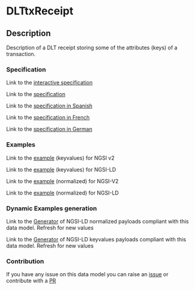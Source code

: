 # DLTtxReceipt

## Description 

Description of a DLT receipt storing some of the attributes (keys) of a transaction.
### Specification

Link to the [interactive specification](https://swagger.lab.fiware.org/?url=https://smart-data-models.github.io/dataModel.DistributedLedgerTech/DLTtxReceipt/swagger.yaml)

Link to the [specification](https://smart-data-models.github.io/dataModel.DistributedLedgerTech/DLTtxReceipt/doc/spec.md)

Link to the [specification in Spanish](https://smart-data-models.github.io/dataModel.DistributedLedgerTech/DLTtxReceipt/doc/spec_ES.md)

Link to the [specification in French](https://smart-data-models.github.io/dataModel.DistributedLedgerTech/DLTtxReceipt/doc/spec_FR.md)

Link to the [specification in German](https://smart-data-models.github.io/dataModel.DistributedLedgerTech/DLTtxReceipt/doc/spec_DE.md)
### Examples

Link to the [example](https://smart-data-models.github.io/dataModel.DistributedLedgerTech/DLTtxReceipt/examples/example.json) (keyvalues) for NGSI v2

Link to the [example](https://smart-data-models.github.io/dataModel.DistributedLedgerTech/DLTtxReceipt/examples/example.jsonld) (keyvalues) for NGSI-LD

Link to the [example](https://smart-data-models.github.io/dataModel.DistributedLedgerTech/DLTtxReceipt/examples/example-normalized.json) (normalized) for NGSI-V2

Link to the [example](https://smart-data-models.github.io/dataModel.DistributedLedgerTech/DLTtxReceipt/examples/example-normalized.jsonld) (normalized) for NGSI-LD
### Dynamic Examples generation

Link to the [Generator](https://smartdatamodels.org/extra/ngsi-ld_generator_v0.92.php?schemaUrl=https://raw.githubusercontent.com/smart-data-models/dataModel.DistributedLedgerTech/master/DLTtxReceipt/schema.json&email=info@smartdatamodels.org) of NGSI-LD normalized payloads compliant with this data model. Refresh for new values

Link to the [Generator](https://smartdatamodels.org/extra/ngsi-ld_generator_keyvalues_v0.92.php?schemaUrl=https://raw.githubusercontent.com/smart-data-models/dataModel.DistributedLedgerTech/master/DLTtxReceipt/schema.json&email=info@smartdatamodels.org) of NGSI-LD keyvalues payloads compliant with this data model. Refresh for new values
### Contribution

 If you have any issue on this data model you can raise an [issue](https://github.com/smart-data-models/dataModel.DistributedLedgerTech/issues)  or contribute with a [PR](https://github.com/smart-data-models/dataModel.DistributedLedgerTech/pulls)